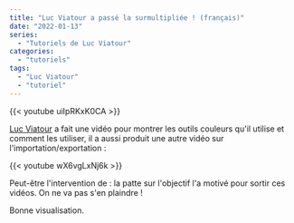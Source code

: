 ```yaml
---
title: "Luc Viatour a passé la surmultipliée ! (français)"
date: "2022-01-13"
series:
  - "Tutoriels de Luc Viatour"
categories: 
  - "tutoriels"
tags: 
  - "Luc Viatour"
  - "tutoriel"
---
```


{{< youtube uiIpRKxK0CA >}}

[Luc Viatour](https://www.youtube.com/channel/UCNLc97wHCBhgENfkIDiOUPQ) a fait une vidéo pour montrer les outils couleurs qu'il utilise et comment les utiliser, il a aussi produit une autre vidéo sur l'importation/exportation :

{{< youtube wX6vgLxNj6k >}}

Peut-être l'intervention de : la patte sur l'objectif l'a motivé pour sortir ces vidéos. On ne va pas s'en plaindre !

Bonne visualisation.
